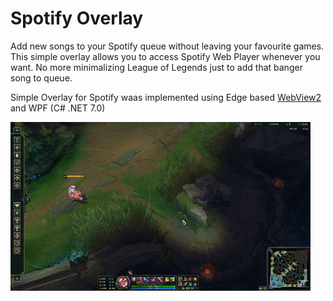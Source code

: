 ﻿# Spotify Overlay

Add new songs to your Spotify queue without leaving your favourite games. This simple overlay allows you to access Spotify Web Player whenever you want. 
No more minimalizing League of Legends just to add that banger song to queue.

Simple Overlay for Spotify waas implemented using Edge based [WebView2](https://go.microsoft.com/fwlink/p/?LinkId=2124703) and WPF (C# .NET 7.0)

![](https://github.com/Nasus20202/SpotifyOverlay/blob/main/spotifyOverlay.gif)

